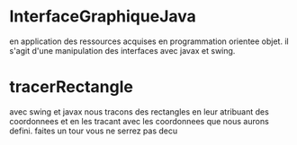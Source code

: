 # InterfaceGraphiqueJava
en application des ressources acquises en programmation orientee objet. il s'agit d'une manipulation des interfaces avec javax et swing.
# tracerRectangle 
avec swing et javax nous tracons des rectangles en leur atribuant des coordonnees et en les tracant avec les coordonnees que nous aurons defini. faites un tour vous ne serrez pas decu 
